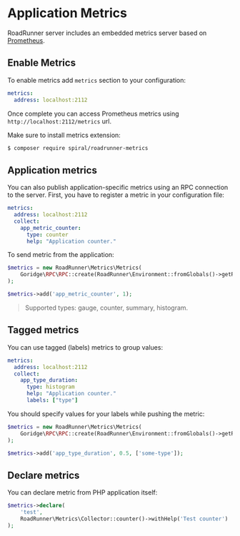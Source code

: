 # Application Metrics
RoadRunner server includes an embedded metrics server based on [Prometheus](https://prometheus.io/).

## Enable Metrics
To enable metrics add `metrics` section to your configuration:

```yaml
metrics:
  address: localhost:2112
```

Once complete you can access Prometheus metrics using `http://localhost:2112/metrics` url.

Make sure to install metrics extension:

```bash
$ composer require spiral/roadrunner-metrics
```

## Application metrics
You can also publish application-specific metrics using an RPC connection to the server. First, you have to register a metric in your
configuration file:

```yaml
metrics:
  address: localhost:2112
  collect:
    app_metric_counter:
      type: counter
      help: "Application counter."
```

To send metric from the application:

```php
$metrics = new RoadRunner\Metrics\Metrics(
    Goridge\RPC\RPC::create(RoadRunner\Environment::fromGlobals()->getRPCAddress())
);

$metrics->add('app_metric_counter', 1);
```

> Supported types: gauge, counter, summary, histogram.

## Tagged metrics
You can use tagged (labels) metrics to group values:

```yaml
metrics:
  address: localhost:2112
  collect:
    app_type_duration:
      type: histogram
      help: "Application counter."
      labels: ["type"]
```

You should specify values for your labels while pushing the metric:

```php
$metrics = new RoadRunner\Metrics\Metrics(
    Goridge\RPC\RPC::create(RoadRunner\Environment::fromGlobals()->getRPCAddress())
);

$metrics->add('app_type_duration', 0.5, ['some-type']);
```

## Declare metrics
You can declare metric from PHP application itself:

```php
$metrics->declare(
    'test',
    RoadRunner\Metrics\Collector::counter()->withHelp('Test counter')
);
```
